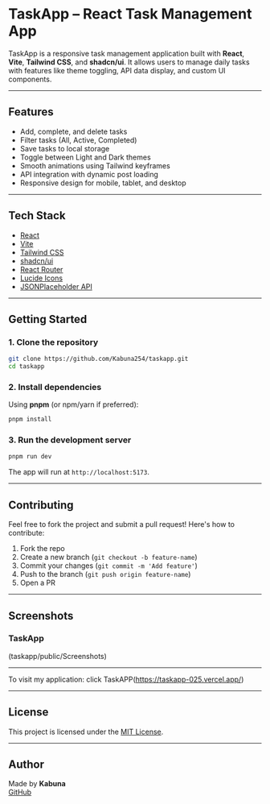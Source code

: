 # TaskApp – React Task Management App

TaskApp is a responsive task management application built with **React**, **Vite**, **Tailwind CSS**, and **shadcn/ui**. It allows users to manage daily tasks with features like theme toggling, API data display, and custom UI components.

---

## Features

- Add, complete, and delete tasks
- Filter tasks (All, Active, Completed)
- Save tasks to local storage
- Toggle between Light and Dark themes
- Smooth animations using Tailwind keyframes
- API integration with dynamic post loading
- Responsive design for mobile, tablet, and desktop

---

## Tech Stack

- [React](https://react.dev/)
- [Vite](https://vitejs.dev/)
- [Tailwind CSS](https://tailwindcss.com/)
- [shadcn/ui](https://ui.shadcn.com/)
- [React Router](https://reactrouter.com/)
- [Lucide Icons](https://lucide.dev/)
- [JSONPlaceholder API](https://jsonplaceholder.typicode.com/)

---

##  Getting Started

### 1. Clone the repository

```bash
git clone https://github.com/Kabuna254/taskapp.git
cd taskapp
```

### 2. Install dependencies

Using **pnpm** (or npm/yarn if preferred):

```bash
pnpm install
```

### 3. Run the development server

```bash
pnpm run dev
```

The app will run at `http://localhost:5173`.

---

## Contributing
Feel free to fork the project and submit a pull request! Here's how to contribute:

1. Fork the repo
2. Create a new branch (`git checkout -b feature-name`)
3. Commit your changes (`git commit -m 'Add feature'`)
4. Push to the branch (`git push origin feature-name`)
5. Open a PR

---

## Screenshots

### TaskApp
(taskapp/public/Screenshots)

---

To visit my application: click TaskAPP(https://taskapp-025.vercel.app/)

---

## License

This project is licensed under the [MIT License](LICENSE).

---

## Author

Made by **Kabuna**  
[GitHub](https://github.com/Kabuna254)
